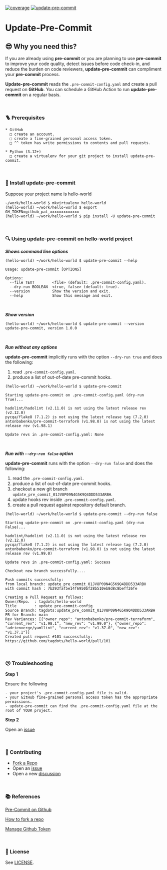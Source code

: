 [![coverage](https://github.com/tagdots-dev/public201/actions/workflows/cron-coverage.yaml/badge.svg)](https://github.com/tagdots-dev/public201/actions/workflows/cron-coverage.yaml) [![update-pre-commit](https://github.com/tagdots-dev/public201/actions/workflows/cron-update-pre-commit.yaml/badge.svg)](https://github.com/tagdots-dev/public201/actions/workflows/cron-update-pre-commit.yaml)

# Update-Pre-Commit

## 😎 Why you need this?
If you are already using **pre-commit** or you are planning to use **pre-commit** to improve your code quality, detect issues before code check-in, and reduce the burden on code reviewers, **update-pre-commit** can compliment your **pre-commit** process.

**Update-pre-commit** reads the `.pre-commit-config.yaml` and create a pull request on **GitHub**.  You can schedule a GitHub Action to run **update-pre-commit** on a regular basis.

<br>

### 🪜 Prerequisites
```
* GitHub
  □ create an account.
  □ create a fine-grained personal access token.
  □ ^^ token has write permissions to contents and pull requests.

* Python (3.12+)
  □ create a virtualenv for your git project to install update-pre-commit.
```

<br>

### 🔆 Install update-pre-commit

Suppose your project name is hello-world

```
~/work/hello-world $ mkvirtualenv hello-world
(hello-world) ~/work/hello-world $ export GH_TOKEN=github_pat_xxxxxxxxxxxxx
(hello-world) ~/work/hello-world $ pip install -U update-pre-commit
```

<br>

### 🔍 Using update-pre-commit on hello-world project

_**Shows command line options**_
```
(hello-world) ~/work/hello-world $ update-pre-commit --help

Usage: update-pre-commit [OPTIONS]

Options:
  --file TEXT        <file> (default: .pre-commit-config.yaml).
  --dry-run BOOLEAN  <true, false> (default: true).
  --version          Show the version and exit.
  --help             Show this message and exit.
```

<br>

_**Show version**_
```
(hello-world) ~/work/hello-world $ update-pre-commit --version
update-pre-commit, version 1.0.0
```

<br>

_**Run without any options**_

**update-pre-commit** implicitly runs with the option `--dry-run true` and does the following:
1. read `.pre-commit-config.yaml`.
1. produce a list of out-of-date pre-commit hooks.

```
(hello-world) ~/work/hello-world $ update-pre-commit

Starting update-pre-commit on .pre-commit-config.yaml (dry-run True)...

hadolint/hadolint (v2.11.0) is not using the latest release rev (v2.12.0)
pycqa/flake8 (7.1.2) is not using the latest release tag (7.2.0)
antonbabenko/pre-commit-terraform (v1.98.0) is not using the latest release rev (v1.98.1)

Update revs in .pre-commit-config.yaml: None
```

<br>

_**Run with `--dry-run false` option**_

**update-pre-commit** runs with the option `--dry-run false` and does the following:
1. read the `.pre-commit-config.yaml`.
1. produce a list of out-of-date pre-commit hooks.
1. checkout a new git branch `update_pre_commit_01JV8P09N4G5K9Q4DDD533ARBH`.
1. update hooks rev inside `.pre-commit-config.yaml`.
1. create a pull request against repository default branch.

```
(hello-world) ~/work/hello-world $ update-pre-commit --dry-run false

Starting update-pre-commit on .pre-commit-config.yaml (dry-run False)...

hadolint/hadolint (v2.11.0) is not using the latest release rev (v2.12.0)
pycqa/flake8 (7.1.2) is not using the latest release tag (7.2.0)
antonbabenko/pre-commit-terraform (v1.98.0) is not using the latest release rev (v1.99.0)

Update revs in .pre-commit-config.yaml: Success

Checkout new branch successfully....

Push commits successfully:
from local branch: update_pre_commit_01JV8P09N4G5K9Q4DDD533ARBH
with commit hash : 7b293faf5e14f6950bf28b510eb8d8c8beff26fe

Creating a Pull Request as follows:
Owner/Repo.  : tagdots/hello-world
Title        : update pre-commit-config
Source Branch: tagdots:update_pre_commit_01JV8P09N4G5K9Q4DDD533ARBH
PR for Branch: main
Rev Variances: [{"owner_repo": "antonbabenko/pre-commit-terraform", "current_rev": "v1.98.1", "new_rev": "v1.99.0"}, {"owner_repo": "adrienverge/yamllint", "current_rev": "v1.37.0", "new_rev": "v1.37.1"}]
Created pull request #101 successfully: https://github.com/tagdots/hello-world/pull/101
```

<br>

### 😕  Troubleshooting

**Step 1**

Ensure the following
```
- your project's .pre-commit-config.yaml file is valid.
- your GitHub fine-grained personal access token has the appropriate permissions.
- update-pre-commit can find the .pre-commit-config.yaml file at the root of YOUR project.
```

**Step 2**

Open an [issue][issues]


<br>

### 🙏  Contributing

- [Fork a Repo][fork-a-repository]
- Open an [issue][issues]
- Open a new [discussion][discussions]

<br>

### 📚 References

[Pre-Commit on Github](https://github.com/pre-commit/pre-commit-hooks)

[How to fork a repo](https://docs.github.com/en/pull-requests/collaborating-with-pull-requests/working-with-forks/fork-a-repo)

[Manage Github Token](https://docs.github.com/en/authentication/keeping-your-account-and-data-secure/managing-your-personal-access-tokens)

<br>

### 📖 License

See [LICENSE](LICENSE).

[discussions]: https://github.com/tagdots/update-pre-commit/discussions
[fork-a-repository]: https://docs.github.com/en/pull-requests/collaborating-with-pull-requests/working-with-forks/fork-a-repo
[issues]: https://github.com/tagdots/update-pre-commit/issues
